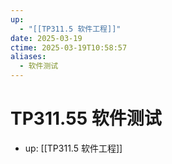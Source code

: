 ```yaml
---
up:
  - "[[TP311.5 软件工程]]"
date: 2025-03-19
ctime: 2025-03-19T10:58:57
aliases:
  - 软件测试
---
```


# TP311.55 软件测试

- up: [[TP311.5 软件工程]]
